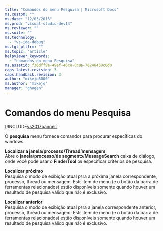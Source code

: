 ```yaml
---
title: "Comandos do menu Pesquisa | Microsoft Docs"
ms.custom: ""
ms.date: "12/03/2016"
ms.prod: "visual-studio-dev14"
ms.reviewer: ""
ms.suite: ""
ms.technology: 
  - "vs-ide-debug"
ms.tgt_pltfrm: ""
ms.topic: "article"
helpviewer_keywords: 
  - "comandos do menu Pesquisa"
ms.assetid: f36dff9a-49ef-46ce-8c9a-76246458c0d0
caps.latest.revision: 3
caps.handback.revision: 3
author: "mikejo5000"
ms.author: "mikejo"
manager: "ghogen"
---
```

# Comandos do menu Pesquisa
[!INCLUDE[vs2017banner](../code-quality/includes/vs2017banner.md)]

O  **pesquisa** menu fornece comandos para procurar específicas do windows.  
  
 **Localizar a janela\/processo\/Thread\/mensagem**  
 Abre o  **janela**\/**processo**\/**de segmento**\/**MessageSearch** caixa de diálogo, onde você pode usar o  **FinderTool** ou especificar critérios de pesquisa.  
  
 **Localizar próximo**  
 Pesquisa o modo de exibição atual para a próxima janela correspondente, processo, thread ou mensagem.  Este item de menu \(e o botão da barra de ferramentas relacionados\) estão disponíveis somente quando houver um resultado de pesquisa válido que não é exclusivo.  
  
 **Localizar anterior**  
 Pesquisa o modo de exibição atual para a janela correspondente anterior, processo, thread ou mensagem.  Este item de menu \(e o botão da barra de ferramentas relacionados\) estão disponíveis somente quando houver um resultado de pesquisa válido que não é exclusivo.